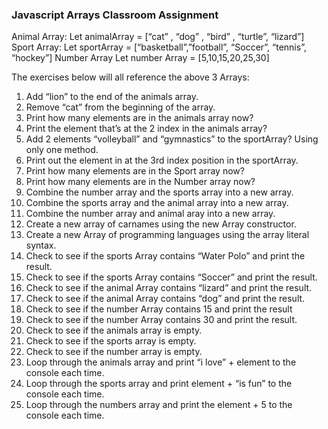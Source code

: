 ### Javascript Arrays Classroom Assignment

Animal Array:
 	Let animalArray = [“cat” , “dog” , “bird” , “turtle”, “lizard”]
Sport Array: 
    Let sportArray = [“basketball”,”football”, “Soccer”, “tennis”, “hockey”]
Number Array
    Let number Array = [5,10,15,20,25,30]

The exercises below will all reference the above 3 Arrays:

1. Add “lion” to the end of the animals array.
2. Remove “cat” from the beginning of the array. 
3. Print how many elements are in the animals array now?  
4. Print the element that’s at the 2 index in the animals array?
5. Add 2 elements “volleyball” and “gymnastics” to the sportArray? Using only one method.
6. Print out the element in at the 3rd index position in the sportArray.
7. Print how many elements are in the Sport array now?  
8. Print how many elements are in the Number array now?  
9. Combine the number array and the sports array into a new array.
10. Combine the sports array and the animal array into a new array.
11. Combine the number array and animal aray into a new array.
12. Create a new array of carnames using the new Array constructor.
13. Create a new Array of programming languages using the array literal syntax.
14. Check to see if the sports Array contains “Water Polo” and print the result.
15. Check to see if the sports Array contains “Soccer” and print the result.
16. Check to see if the animal Array contains “lizard” and print the result.
17. Check to see if the animal Array contains “dog” and print the result.
18. Check to see if the number Array contains  15  and print the result
19. Check to see if the number Array contains 30 and print the result.
20. Check to see if the animals array is empty.
21. Check to see if the sports array is empty.
22. Check to see if the number array is empty.
23. Loop through the animals array and print “i love” + element to the console each time.
24. Loop through the sports array and print element + “is fun”  to the console each time.
25. Loop through the numbers array and print the element + 5 to the console each time.
